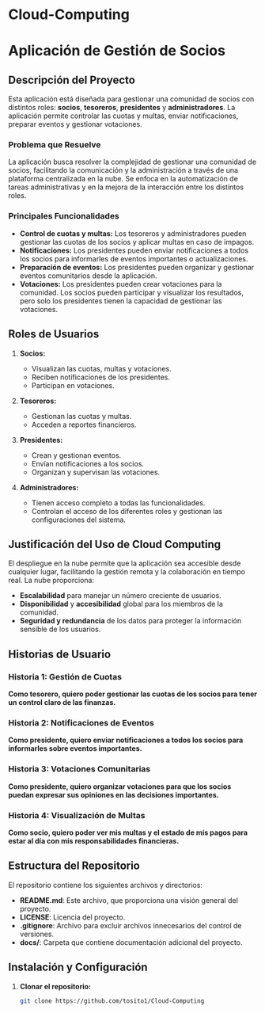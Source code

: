 # Cloud-Computing

# Aplicación de Gestión de Socios

## Descripción del Proyecto
Esta aplicación está diseñada para gestionar una comunidad de socios con distintos roles: **socios**, **tesoreros**, **presidentes** y **administradores**. La aplicación permite controlar las cuotas y multas, enviar notificaciones, preparar eventos y gestionar votaciones.

### Problema que Resuelve
La aplicación busca resolver la complejidad de gestionar una comunidad de socios, facilitando la comunicación y la administración a través de una plataforma centralizada en la nube. Se enfoca en la automatización de tareas administrativas y en la mejora de la interacción entre los distintos roles.

### Principales Funcionalidades
- **Control de cuotas y multas:** Los tesoreros y administradores pueden gestionar las cuotas de los socios y aplicar multas en caso de impagos.
- **Notificaciones:** Los presidentes pueden enviar notificaciones a todos los socios para informarles de eventos importantes o actualizaciones.
- **Preparación de eventos:** Los presidentes pueden organizar y gestionar eventos comunitarios desde la aplicación.
- **Votaciones:** Los presidentes pueden crear votaciones para la comunidad. Los socios pueden participar y visualizar los resultados, pero solo los presidentes tienen la capacidad de gestionar las votaciones.

## Roles de Usuarios
1. **Socios:**
   - Visualizan las cuotas, multas y votaciones.
   - Reciben notificaciones de los presidentes.
   - Participan en votaciones.

2. **Tesoreros:**
   - Gestionan las cuotas y multas.
   - Acceden a reportes financieros.

3. **Presidentes:**
   - Crean y gestionan eventos.
   - Envían notificaciones a los socios.
   - Organizan y supervisan las votaciones.

4. **Administradores:**
   - Tienen acceso completo a todas las funcionalidades.
   - Controlan el acceso de los diferentes roles y gestionan las configuraciones del sistema.

## Justificación del Uso de Cloud Computing
El despliegue en la nube permite que la aplicación sea accesible desde cualquier lugar, facilitando la gestión remota y la colaboración en tiempo real. La nube proporciona:
- **Escalabilidad** para manejar un número creciente de usuarios.
- **Disponibilidad** y **accesibilidad** global para los miembros de la comunidad.
- **Seguridad y redundancia** de los datos para proteger la información sensible de los usuarios.

## Historias de Usuario
### Historia 1: Gestión de Cuotas
**Como tesorero, quiero poder gestionar las cuotas de los socios para tener un control claro de las finanzas.**

### Historia 2: Notificaciones de Eventos
**Como presidente, quiero enviar notificaciones a todos los socios para informarles sobre eventos importantes.**

### Historia 3: Votaciones Comunitarias
**Como presidente, quiero organizar votaciones para que los socios puedan expresar sus opiniones en las decisiones importantes.**

### Historia 4: Visualización de Multas
**Como socio, quiero poder ver mis multas y el estado de mis pagos para estar al día con mis responsabilidades financieras.**

## Estructura del Repositorio
El repositorio contiene los siguientes archivos y directorios:
- **README.md**: Este archivo, que proporciona una visión general del proyecto.
- **LICENSE**: Licencia del proyecto.
- **.gitignore**: Archivo para excluir archivos innecesarios del control de versiones.
- **docs/**: Carpeta que contiene documentación adicional del proyecto.

## Instalación y Configuración
1. **Clonar el repositorio:**
   ```bash
   git clone https://github.com/tosito1/Cloud-Computing
